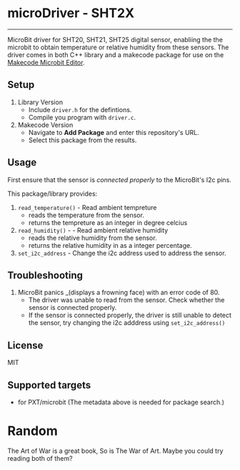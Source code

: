 # microDriver - SHT2X 
---
MicroBit driver for SHT20, SHT21, SHT25 digital sensor, enabliing the the 
microbit to obtain temperature or relative humidity from these sensors. The 
driver comes in both C++ library and a makecode package for use on the 
[Makecode Microbit Editor](makecode.microbit.org).

## Setup
1. Library Version
    * Include `driver.h` for the defintions.
    * Compile you program with `driver.c`.
2. Makecode Version
    * Navigate to **Add Package** and enter this repository's URL.
    * Select this package from the results.

## Usage
First ensure that the sensor is _connected properly_ to the MicroBit's I2c pins.

This package/library provides:
1. `read_temperature()` - Read ambient tempreture
    * reads the temperature from the sensor.
    * returns the tempreture as an integer in degree celcius
2. `read_humidity()` - - Read ambient relative humidity
    * reads the relative humidity from the sensor.
    * returns the relative humidity in as a integer percentage.
3.  `set_i2c_address` - Change the i2c address used to address the sensor.

## Troubleshooting
1. MicroBit panics _(displays a frowning face) with an error code of 80.
    * The driver was unable to read from the sensor. Check whether the sensor
        is connected properly.
    * If the sensor is connected properly, the driver is still unable to
        detect the sensor, try changing the i2c adddress using 
        `set_i2c_address()`
## License
MIT

## Supported targets
* for PXT/microbit
(The metadata above is needed for package search.)

# Random
The Art of War is a great book,
So is The War of Art.
Maybe you could try reading both of them?
